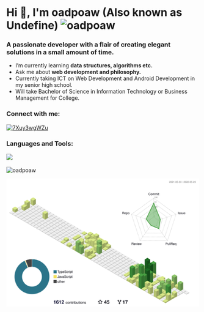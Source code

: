 <h1 align="left">Hi 👋, I'm oadpoaw (Also known as Undefine) <img src="https://komarev.com/ghpvc/?username=oadpoaw&label=Profile%20views&color=0e75b6&style=flat" alt="oadpoaw" /></h1>
<h3 align="left">A passionate developer with a flair of creating elegant solutions in a small amount of time.</h3>

- I’m currently learning **data structures, algorithms etc.**
- Ask me about **web development and philosophy.**
- Currently taking ICT on Web Development and Android Development in my senior high school.
- Will take Bachelor of Science in Information Technology or Business Management for College.

<h3 align="left">Connect with me:</h3>
<p align="left">
<a href="https://discord.gg/7Xuy3wgWZu" target="blank"><img align="center" src="https://raw.githubusercontent.com/rahuldkjain/github-profile-readme-generator/master/src/images/icons/Social/discord.svg" alt="7Xuy3wgWZu" height="30" width="40" /></a>
</p>

<h3 align="left">Languages and Tools:</h3>
<p align="left">
  <a href="https://skillicons.dev">
    <img src="https://skillicons.dev/icons?i=androidstudio,bash,cpp,cloudflare,css,discord,bots,electron,express,figma,firebase,git,github,html,java,js,jquery,linux,mongodb,mysql,netlify,nextjs,nginx,nodejs,ps,postgres,prisma,react,redis,regex,tailwind,ts,vscode" />
  </a>
</p>

<img align="center" src="https://github-readme-streak-stats.herokuapp.com/?user=oadpoaw&" alt="oadpoaw" />

![](./profile-3d-contrib/profile-green-animate.svg)


